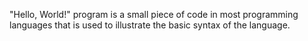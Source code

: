 "Hello, World!" program is a small piece of code in most programming languages that is used to illustrate the basic syntax of the language.
